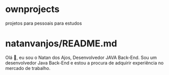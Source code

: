 # ownprojects
projetos para pessoais para estudos

# natanvanjos/README.md
Olá 👋, eu sou o Natan dos Ajos, Desenvolvedor JAVA Back-End.
Sou um desenvolvedor Java Back-End e estou a procura de adquirir experiência no mercado de trabalho.

